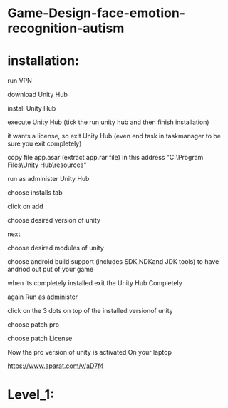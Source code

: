 # Game-Design-face-emotion-recognition-autism

# installation:


run VPN

download Unity Hub

install Unity Hub

execute Unity Hub (tick the run unity hub and then finish installation)

it wants a license, so exit Unity Hub (even end task in taskmanager to be sure you exit completely)

copy file app.asar (extract app.rar file) in this address "C:\Program Files\Unity Hub\resources"

run as administer Unity Hub

choose installs tab

click on add

choose desired version of unity 

next

choose desired modules of unity

choose android build support (includes SDK,NDKand JDK tools) to have andriod out put of your game

when its completely installed exit the Unity Hub Completely

again Run as administer 

click on the 3 dots on top of the installed versionof unity 

choose patch pro

choose patch License

Now the pro version of unity is activated On your laptop

https://www.aparat.com/v/aD7f4





# Level_1:



